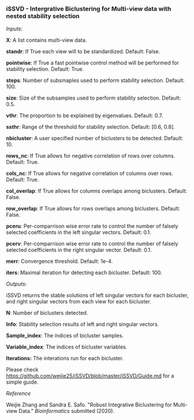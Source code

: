 ### iSSVD - Intergrative Biclustering for Multi-view data with nested stability selection


_Inputs_:

 **X**: A list contains multi-view data.
 
 **standr**: If True each view will to be standardized. Default: False.
 
 **pointwise**: If True a fast pointwise control method will be performed for stability selection. Default: True.
 
 **steps**: Number of subsmaples used to perform stability selection. Default: 100.
 
 **size**: Size of the subsamples used to perform stability selection. Default: 0.5.
 
 **vthr**: The proportion to be explained by eigenvalues. Default: 0.7.
 
 **ssthr**: Range of the threshold for stability selection. Default: \[0.6, 0.8\].
 
 **nbicluster**: A user specified number of biclusters to be detected. Default: 10.
 
 **rows_nc**: If True allows for negative correlation of rows over columns. Default: True.
 
 **cols_nc**: If True allows for negative correlation of columns over rows. Default: True.
 
 **col_overlap**: If True allows for columns overlaps among biclusters. Default: False.
 
 **row_overlap**: If True allows for rows overlaps among biclusters. Default: False.
 
 **pceru**: Per-comparrison wise error rate to control the number of falsely selected coefficients in the left singular vectors. Default: 0.1.
 
 **pcerv**: Per-comparrison wise error rate to control the number of falsely selected coefficients in the right singular vector. Default: 0.1.
 
 **merr**: Convergence threshold. Default: 1e-4.
 
 **iters**: Maximal iteration for detecting each bicluster. Default: 100.
 
 
_Outputs_:

 iSSVD returns the stable solutions of left singular vectors for each bicluster, and right singular vectors from each view for each bicluster. 
 
 **N**: Number of biclusters detected.
 
 **Info**: Stability selection results of left and right singular vectors.
 
 **Sample_index**: The indices of bicluster samples.
 
 **Variable_index**: The indices of bicluster variables. 
 
 **Iterations:** The interations run for each bicluster.
 
 Please check https://github.com/weijie25/iSSVD/blob/master/iSSVD/Guide.md for a simple guide.



 *Reference*

 Weijie Zhang and Sandra E. Safo. "Robust Integrative Biclustering for Multi-view Data." *Bioinformatics* submitted (2020).
